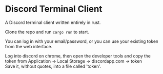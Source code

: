# Discord Terminal Client

A Discord terminal client written entirely in rust.

Clone the repo and run `cargo run` to start.

You can log in with your email/password, or you can use your existing token from the web interface.

Log into discord on chrome, then open the developer tools and copy the token from Application -> Local Storage -> discordapp.com -> token    
Save it, without quotes, into a file called 'token'.

<!-- This requires a Discord login token, which you can get from the web interface. -->
